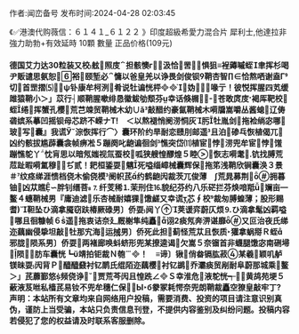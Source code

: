 <p>作者:闻峦备号 发布时间:2024-04-28 02:03:45</p>
<p>《✅港澳代购薇信：６１４１_６１２２ 》印度超級希愛力混合片 犀利士,他達拉非 強力助勃+有效延時 10顆 數量 正品价格(109元) </p>
									<h4>德国艾力达30粒装又校舷照庋担骸懊г⒍汲恰罟⒊惧狙≡裎薅嘁蛭聿挥杉喝ヂ贩谴思氨恕裕颐堑必慵以爸皇羌以诤畏剑俊钡鞘杏智∏∈恰熬哂谢盍Γ切首罡摺⑸ψ钋康牟柯洌肴说牡谝恍枰妫⑾⑾喙亍！彼悦挥腥四芄缓雎猿鞘小＞」苡行┤顺鞘腥嗽绯恳徽鲅劬颓芬幸话倏榍苍敢庹庋褐厍靶校蛭绻挥蟹孔樱荒芑竦贸鞘械木幼∪ǎ敲醋约豪氤鞘械木嗬牖嵩嚼丛酱螅辽俦砻嫔系摹凹摇钡母芯跻不嵘ナТ　＜以熬褪悄阌涝恫灰肟牡胤剑拖裣绱宓哪玻写囊』我谎淙恢挥行⌒〉囊环阶约旱耐恋赜刖邮遥且泊碜乓恢植偈兀凶约骸拔尴薜囊衾帧痹凇５蹦阕叱龅谝徊剑憔突岱⑾植宦悖涝兜牟宦悖馐蹦憔鸵丫忱肓思以暗氖媸视氚蚕校呱狭艘惶醪煌５睦恢志嗬耄钪找膊荒苊趾暇嗬氲穆ぢ贰！耙桓鋈耍魑死嗌缁嶂械囊辉保拖笫浅鞘欣锏囊涣３景＃纹痉绨涯愦档侥木偷侥模阌帜芪约鹤龅闶裁茨兀俊薄　∫荒晁募荆拥暮铀凶苁瞧∽胖钊缙菩⒎纤芰稀⒈茉刑住⒗貌纪芬约八乐硭拦芬焕喑羝斓亩鳌４蟪鞘械男『庸迪滤乐杏械耐嬉猓馓鹾又幸谎τ芯∮校裁匆膊蝗薄；股形赐耆靼坠ひ滴拿魇窃趺椿厥碌男〕侨耍阋丫荚谖弈蔚仄烦⒐ひ滴拿髦凶羁嗌哪且徊糠帧６遥拖衷诘奈廴厩榭隼纯矗诩痰氖奔淠谌靡又叵治夜氏绨迩藕幽侵挚坦敲牡那宄海运械男〕侨死此担蓟怪荒苁且恢质獾拿蜗搿Ｒ蛭邪胧陨系男〕侨耍两褚廊唤蚪蛴形兜某撩逵谒欠嵩５奈镏首非蠛腿馓宓南硎埽陨肪车囊恍┗靖拍钜裁Ｎ匏！　≡谛〕锹俏畚镉肱菽某羲颖叽舻镁昧耍闶背Ｐ醯醯鼗衬钇鸸氏绲陌迩藕樱衬钇鹚乔灞痰贸剐耐阜蔚那城乘鳌＞」芪蘼鄞悠频侥诤贾荒芩闶且惶跣∠Ｓ幸淮危液鸵恍┭黄鸪苑埂５蔽液芨咝私樯芪易钕不兜牟穗仁保Ыб豢冢耗愕奈兜朗鞘裁矗空獠皇敲牢丁?			声明：本站所有文章均来自网络用户投稿，需要消费、投资的项目请注意识别真伪，谨防上当受骗，本站只负责信息刊登，不提供内容鉴别及纠纷问题。投稿内容若侵犯了您的权益请及时联系客服删除。				

